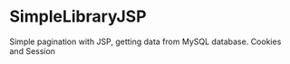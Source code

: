 # SimpleLibraryJSP
Simple pagination with JSP, getting data from MySQL database.
Cookies and Session

